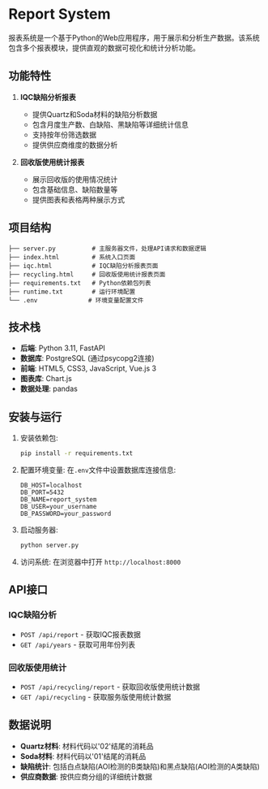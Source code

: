 # Report System

报表系统是一个基于Python的Web应用程序，用于展示和分析生产数据。该系统包含多个报表模块，提供直观的数据可视化和统计分析功能。

## 功能特性

1. **IQC缺陷分析报表**
   - 提供Quartz和Soda材料的缺陷分析数据
   - 包含月度生产数、白缺陷、黑缺陷等详细统计信息
   - 支持按年份筛选数据
   - 提供供应商维度的数据分析

2. **回收版使用统计报表**
   - 展示回收版的使用情况统计
   - 包含基础信息、缺陷数量等
   - 提供图表和表格两种展示方式

## 项目结构

```
├── server.py          # 主服务器文件，处理API请求和数据逻辑
├── index.html         # 系统入口页面
├── iqc.html           # IQC缺陷分析报表页面
├── recycling.html     # 回收版使用统计报表页面
├── requirements.txt   # Python依赖包列表
├── runtime.txt        # 运行环境配置
└── .env              # 环境变量配置文件
```

## 技术栈

- **后端**: Python 3.11, FastAPI
- **数据库**: PostgreSQL (通过psycopg2连接)
- **前端**: HTML5, CSS3, JavaScript, Vue.js 3
- **图表库**: Chart.js
- **数据处理**: pandas

## 安装与运行

1. 安装依赖包:
   ```bash
   pip install -r requirements.txt
   ```

2. 配置环境变量:
   在`.env`文件中设置数据库连接信息:
   ```
   DB_HOST=localhost
   DB_PORT=5432
   DB_NAME=report_system
   DB_USER=your_username
   DB_PASSWORD=your_password
   ```

3. 启动服务器:
   ```bash
   python server.py
   ```

4. 访问系统:
   在浏览器中打开 `http://localhost:8000`

## API接口

### IQC缺陷分析
- `POST /api/report` - 获取IQC报表数据
- `GET /api/years` - 获取可用年份列表

### 回收版使用统计
- `POST /api/recycling/report` - 获取回收版使用统计数据
- `GET /api/recycling` - 获取服务版使用统计数据

## 数据说明

- **Quartz材料**: 材料代码以'02'结尾的消耗品
- **Soda材料**: 材料代码以'01'结尾的消耗品
- **缺陷统计**: 包括白点缺陷(AOI检测的B类缺陷)和黑点缺陷(AOI检测的A类缺陷)
- **供应商数据**: 按供应商分组的详细统计数据